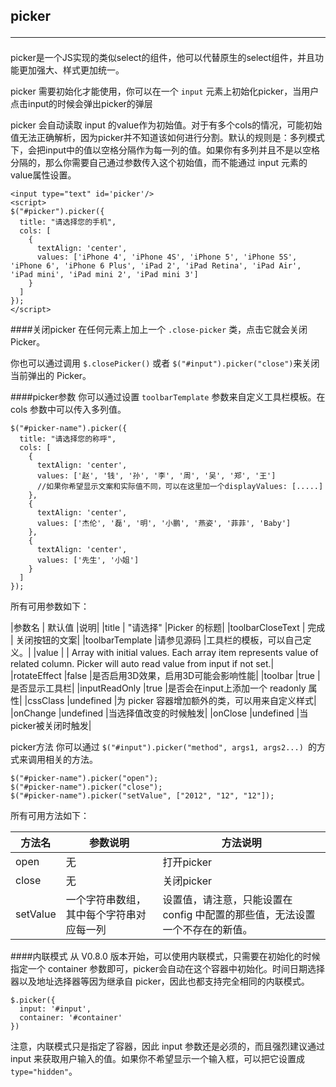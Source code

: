 ## picker<hr>
picker是一个JS实现的类似select的组件，他可以代替原生的select组件，并且功能更加强大、样式更加统一。

picker 需要初始化才能使用，你可以在一个 `input` 元素上初始化picker，当用户点击input的时候会弹出picker的弹层

picker 会自动读取 input 的value作为初始值。对于有多个cols的情况，可能初始值无法正确解析，因为picker并不知道该如何进行分割。默认的规则是：多列模式下，会把input中的值以空格分隔作为每一列的值。如果你有多列并且不是以空格分隔的，那么你需要自己通过参数传入这个初始值，而不能通过 input 元素的 value属性设置。
```
<input type="text" id='picker'/>
<script>
$("#picker").picker({
  title: "请选择您的手机",
  cols: [
    {
      textAlign: 'center',
      values: ['iPhone 4', 'iPhone 4S', 'iPhone 5', 'iPhone 5S', 'iPhone 6', 'iPhone 6 Plus', 'iPad 2', 'iPad Retina', 'iPad Air', 'iPad mini', 'iPad mini 2', 'iPad mini 3']
    }
  ]
});
</script>
```
####关闭picker
在任何元素上加上一个 `.close-picker` 类，点击它就会关闭 Picker。

你也可以通过调用 `$.closePicker()` 或者 `$("#input").picker("close")`来关闭当前弹出的 Picker。

####picker参数
你可以通过设置 `toolbarTemplate` 参数来自定义工具栏模板。在 cols 参数中可以传入多列值。
```
$("#picker-name").picker({
  title: "请选择您的称呼",
  cols: [
    {
      textAlign: 'center',
      values: ['赵', '钱', '孙', '李', '周', '吴', '郑', '王']
      //如果你希望显示文案和实际值不同，可以在这里加一个displayValues: [.....]
    },
    {
      textAlign: 'center',
      values: ['杰伦', '磊', '明', '小鹏', '燕姿', '菲菲', 'Baby']
    },
    {
      textAlign: 'center',
      values: ['先生', '小姐']
    }
  ]
});
```
所有可用参数如下：

|参数名	         | 默认值	|说明|
|title	         | "请选择"	|Picker 的标题|
|toolbarCloseText | 完成	| 关闭按钮的文案|
|toolbarTemplate  |请参见源码	|工具栏的模板，可以自己定义。|
|value		   |           |  Array with initial values. Each array item represents value of related column. Picker will auto read value from input if not set.|
|rotateEffect	  |false	        |是否启用3D效果，启用3D可能会影响性能|
|toolbar	  |true	        |是否显示工具栏|
|inputReadOnly	  |true	        |是否会在input上添加一个 readonly 属性|
|cssClass	  |undefined	|为 picker 容器增加额外的类，可以用来自定义样式|
|onChange	  |undefined	|当选择值改变的时候触发|
|onClose	  |undefined	|当picker被关闭时触发|

picker方法
你可以通过 `$("#input").picker("method", args1, args2...) `的方式来调用相关的方法。
```
$("#picker-name").picker("open");
$("#picker-name").picker("close");
$("#picker-name").picker("setValue", ["2012", "12", "12"]);
```
所有可用方法如下：

|方法名	      |参数说明	                                      |方法说明|
|------------ | -------------------------------------------- |------|
|open	      |无	                                     | 打开picker|
|close	      |无	                                      |关闭picker|
|setValue     |一个字符串数组，其中每个字符串对应每一列	      |设置值，请注意，只能设置在 config 中配置的那些值，无法设置一个不存在的新值。|

####内联模式
从 V0.8.0 版本开始，可以使用内联模式，只需要在初始化的时候指定一个 container 参数即可，picker会自动在这个容器中初始化。时间日期选择器以及地址选择器等因为继承自 picker，因此也都支持完全相同的内联模式。
```
$.picker({
  input: '#input',
  container: '#container'
})
```
注意，内联模式只是指定了容器，因此 input 参数还是必须的，而且强烈建议通过 input 来获取用户输入的值。如果你不希望显示一个输入框，可以把它设置成 `type="hidden"`。



